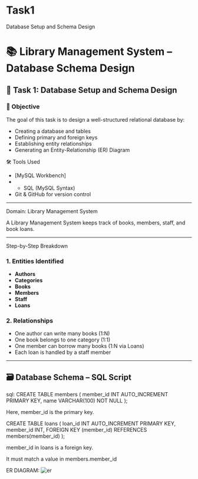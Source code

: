 # Task1
Database Setup and Schema Design

# 📚 Library Management System – Database Schema Design

## 📌 Task 1: Database Setup and Schema Design

### 🎯 Objective
The goal of this task is to design a well-structured relational database by:
- Creating a database and tables
- Defining primary and foreign keys
- Establishing entity relationships
- Generating an Entity-Relationship (ER) Diagram

🛠️ Tools Used
- [MySQL Workbench]
- - SQL (MySQL Syntax)
- Git & GitHub for version control

---

Domain: Library Management System

A Library Management System keeps track of books, members, staff, and book loans.

---

Step-by-Step Breakdown

### 1. **Entities Identified**
- **Authors**
- **Categories**
- **Books**
- **Members**
- **Staff**
- **Loans**

### 2. **Relationships**
- One author can write many books (1:N)
- One book belongs to one category (1:1)
- One member can borrow many books (1:N via Loans)
- Each loan is handled by a staff member

---

## 🗃️ Database Schema – SQL Script

sql:
CREATE TABLE members (
    member_id INT AUTO_INCREMENT PRIMARY KEY,
    name VARCHAR(100) NOT NULL
);


Here, member_id is the primary key.

CREATE TABLE loans (
    loan_id INT AUTO_INCREMENT PRIMARY KEY,
    member_id INT,
    FOREIGN KEY (member_id) REFERENCES members(member_id)
);

member_id in loans is a foreign key.

It must match a value in members.member_id

ER DIAGRAM:
![er](https://github.com/user-attachments/assets/7294592a-2919-4e9f-abc5-ec7f45417342)







